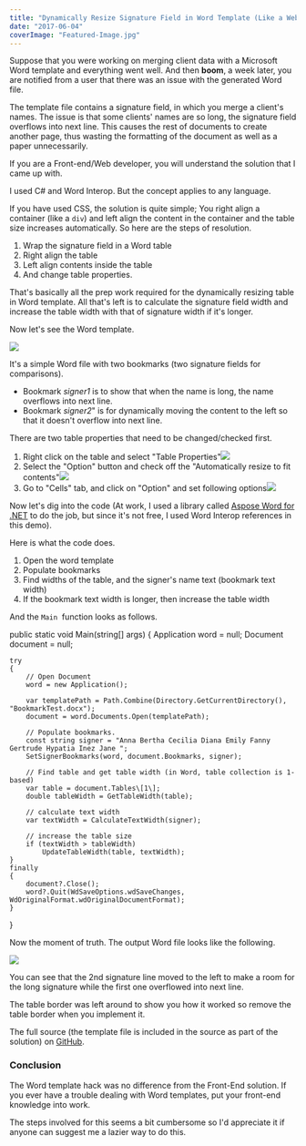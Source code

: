 ```yaml
---
title: "Dynamically Resize Signature Field in Word Template (Like a Web Developer)"
date: "2017-06-04"
coverImage: "Featured-Image.jpg"
---
```


Suppose that you were working on merging client data with a Microsoft Word template and everything went well. And then **boom**, a week later, you are notified from a user that there was an issue with the generated Word file.

The template file contains a signature field, in which you merge a client's names. The issue is that some clients' names are so long, the signature field overflows into next line. This causes the rest of documents to create another page, thus wasting the formatting of the document as well as a paper unnecessarily.

If you are a Front-end/Web developer, you will understand the solution that I came up with.

I used C# and Word Interop. But the concept applies to any language.

If you have used CSS, the solution is quite simple; You right align a container (like a `div`) and left align the content in the container and the table size increases automatically. So here are the steps of resolution.

1. Wrap the signature field in a Word table
2. Right align the table
3. Left align contents inside the table
4. And change table properties.

That's basically all the prep work required for the dynamically resizing table in Word template. All that's left is to calculate the signature field width and increase the table width with that of signature width if it's longer.

Now let's see the Word template.

![](./images/Word-Template.jpg)

It's a simple Word file with two bookmarks (two signature fields for comparisons).

- Bookmark _signer1_ is to show that when the name is long, the name overflows into next line.
- Bookmark _signer2_" is for dynamically moving the content to the left so that it doesn't overflow into next line.

There are two table properties that need to be changed/checked first.

1. Right click on the table and select "Table Properties"![](./images/Word-Template-Table-Properties.jpg)
2. Select the "Option" button and check off the "Automatically resize to fit contents"![](./images/Word-Template-table-options.jpg)
3. Go to "Cells" tab, and click on "Option" and set following options![](./images/Word-Template-cell-options.jpg)

Now let's dig into the code (At work, I used a library called [Aspose Word for .NET](https://www.aspose.com/products/words/net) to do the job, but since it's not free, I used Word Interop references in this demo).

Here is what the code does.

1. Open the word template
2. Populate bookmarks
3. Find widths of the table, and the signer's name text (bookmark text width)
4. If the bookmark text width is longer, then increase the table width

And the `Main`  function looks as follows.

public static void Main(string\[\] args)
{
	Application word = null;
	Document document = null;

	try
	{
		// Open Document
		word = new Application();

		var templatePath = Path.Combine(Directory.GetCurrentDirectory(), "BookmarkTest.docx");
		document = word.Documents.Open(templatePath);

		// Populate bookmarks.
		const string signer = "Anna Bertha Cecilia Diana Emily Fanny Gertrude Hypatia Inez Jane ";
		SetSignerBookmarks(word, document.Bookmarks, signer);

		// Find table and get table width (in Word, table collection is 1-based)
		var table = document.Tables\[1\];
		double tableWidth = GetTableWidth(table);

		// calculate text width
		var textWidth = CalculateTextWidth(signer);

		// increase the table size
		if (textWidth > tableWidth)
			UpdateTableWidth(table, textWidth);
	}
	finally
	{
		document?.Close();
		word?.Quit(WdSaveOptions.wdSaveChanges, WdOriginalFormat.wdOriginalDocumentFormat);
	}
}

Now the moment of truth. The output Word file looks like the following.

![](./images/Word-Template-output.jpg)

You can see that the 2nd signature line moved to the left to make a room for the long signature while the first one overflowed into next line.

The table border was left around to show you how it worked so remove the table border when you implement it.

The full source (the template file is included in the source as part of the solution) on [GitHub](https://github.com/dance2die/Blog.WordTemplateBookmark).

### Conclusion

The Word template hack was no difference from the Front-End solution. If you ever have a trouble dealing with Word templates, put your front-end knowledge into work.

The steps involved for this seems a bit cumbersome so I'd appreciate it if anyone can suggest me a lazier way to do this.
